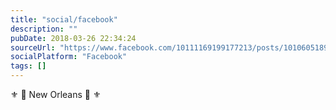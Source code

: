 ```yaml
---
title: "social/facebook"
description: ""
pubDate: 2018-03-26 22:34:24
sourceUrl: "https://www.facebook.com/10111169199177213/posts/10106051890594633"
socialPlatform: "Facebook"
tags: []
---
```


⚜️ 🛫 New Orleans 🛬 ⚜️
